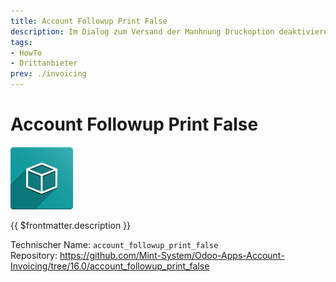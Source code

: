 ```yaml
---
title: Account Followup Print False
description: Im Dialog zum Versand der Manhnung Druckoption deaktivieren.
tags:
- HowTo
- Drittanbieter
prev: ./invoicing
---
```

# Account Followup Print False

![icon_oms_box](attachments/icon_oms_box.png)

{{ $frontmatter.description }}

Technischer Name: `account_followup_print_false`\
Repository: <https://github.com/Mint-System/Odoo-Apps-Account-Invoicing/tree/16.0/account_followup_print_false>